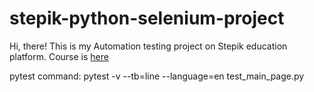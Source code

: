 # stepik-python-selenium-project

Hi, there! This is my Automation testing project on Stepik education platform. Course is [here](https://stepik.org/course/575/syllabus)

pytest command: pytest -v --tb=line --language=en test_main_page.py
